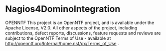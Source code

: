 Nagios4DominoIntegration
========================

OPENNTF
    This project is an OpenNTF project, and is available under the Apache License, V2.0.  All other aspects of the project, including contributions,  defect reports, discussions, feature requests and reviews are subject to the OpenNTF Terms of Use - available at http://openntf.org/Internal/home.nsf/dx/Terms_of_Use .  


